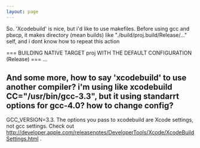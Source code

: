 ```yaml
---
layout: page
---
```



So. 'Xcodebuild' is nice, but i'd like to use makefiles. Before using gcc and pbxcp, it makes directory (mean builds) like "./build/proj.build/Release/..." self, and i dont know how to repeat this action
    
=== BUILDING NATIVE TARGET proj WITH THE DEFAULT CONFIGURATION (Release) === 
...

And some more, how to say 'xcodebuild' to use another compiler? i'm using like xcodebuild CC="/usr/bin/gcc-3.3", but it using standarrt options for gcc-4.0? how to change config?
----
GCC_VERSION=3.3.  The options you pass to xcodebuild are Xcode settings, not gcc settings.  Check out http://developer.apple.com/releasenotes/DeveloperTools/Xcode/XcodeBuildSettings.html .
